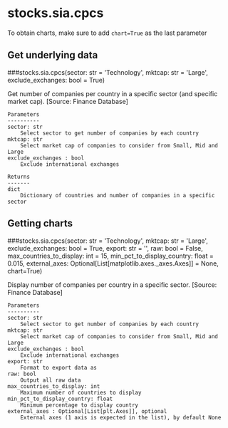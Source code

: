 # stocks.sia.cpcs

To obtain charts, make sure to add `chart=True` as the last parameter

## Get underlying data 
###stocks.sia.cpcs(sector: str = 'Technology', mktcap: str = 'Large', exclude_exchanges: bool = True)

Get number of companies per country in a specific sector (and specific market cap). [Source: Finance Database]

    Parameters
    ----------
    sector: str
        Select sector to get number of companies by each country
    mktcap: str
        Select market cap of companies to consider from Small, Mid and Large
    exclude_exchanges : bool
        Exclude international exchanges

    Returns
    -------
    dict
        Dictionary of countries and number of companies in a specific sector

## Getting charts 
###stocks.sia.cpcs(sector: str = 'Technology', mktcap: str = 'Large', exclude_exchanges: bool = True, export: str = '', raw: bool = False, max_countries_to_display: int = 15, min_pct_to_display_country: float = 0.015, external_axes: Optional[List[matplotlib.axes._axes.Axes]] = None, chart=True)

Display number of companies per country in a specific sector. [Source: Finance Database]

    Parameters
    ----------
    sector: str
        Select sector to get number of companies by each country
    mktcap: str
        Select market cap of companies to consider from Small, Mid and Large
    exclude_exchanges : bool
        Exclude international exchanges
    export: str
        Format to export data as
    raw: bool
        Output all raw data
    max_countries_to_display: int
        Maximum number of countries to display
    min_pct_to_display_country: float
        Minimum percentage to display country
    external_axes : Optional[List[plt.Axes]], optional
        External axes (1 axis is expected in the list), by default None
